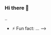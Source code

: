 ### Hi there 👋

<!--
# 💫 About Me:
Currenlty working on 3D Dynamic website


# 💻 Tech Stack:
![AWS](https://img.shields.io/badge/AWS-%23FF9900.svg?style=for-the-badge&logo=amazon-aws&logoColor=white) ![Azure](https://img.shields.io/badge/azure-%230072C6.svg?style=for-the-badge&logo=azure-devops&logoColor=white) ![NodeJS](https://img.shields.io/badge/node.js-6DA55F?style=for-the-badge&logo=node.js&logoColor=white) ![Jenkins](https://img.shields.io/badge/jenkins-%232C5263.svg?style=for-the-badge&logo=jenkins&logoColor=white) ![Nginx](https://img.shields.io/badge/nginx-%23009639.svg?style=for-the-badge&logo=nginx&logoColor=white) ![LINUX](https://img.shields.io/badge/Linux-FCC624?style=for-the-badge&logo=linux&logoColor=black) ![Docker](https://img.shields.io/badge/docker-%230db7ed.svg?style=for-the-badge&logo=docker&logoColor=white)
# 📊 GitHub Stats:
![](https://github-readme-stats.vercel.app/api?username=VIKash&theme=monokai&hide_border=false&include_all_commits=false&count_private=false)<br/>
![](https://github-readme-streak-stats.herokuapp.com/?user=VIKash&theme=monokai&hide_border=false)<br/>
![](https://github-readme-stats.vercel.app/api/top-langs/?username=VIKash&theme=monokai&hide_border=false&include_all_commits=false&count_private=false&layout=compact)

---
[![](https://visitcount.itsvg.in/api?id=VIKash&icon=0&color=0)](https://visitcount.itsvg.in)

<!-- Proudly created with GPRM ( https://gprm.itsvg.in ) -->..
- ⚡ Fun fact: ...
-->
